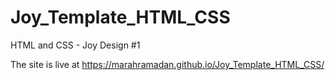 # Joy_Template_HTML_CSS
HTML and CSS - Joy Design #1

The site is live at https://marahramadan.github.io/Joy_Template_HTML_CSS/
